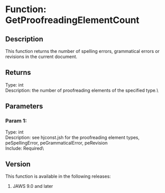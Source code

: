 # Function: GetProofreadingElementCount

## Description

This function returns the number of spelling errors, grammatical errors
or revisions in the current document.

## Returns

Type: int\
Description: the number of proofreading elements of the specified type.\

## Parameters

### Param 1:

Type: int\
Description: see hjconst.jsh for the proofreading element types,
peSpellingError, peGrammaticalError, peRevision\
Include: Required\

## Version

This function is available in the following releases:

1.  JAWS 9.0 and later
